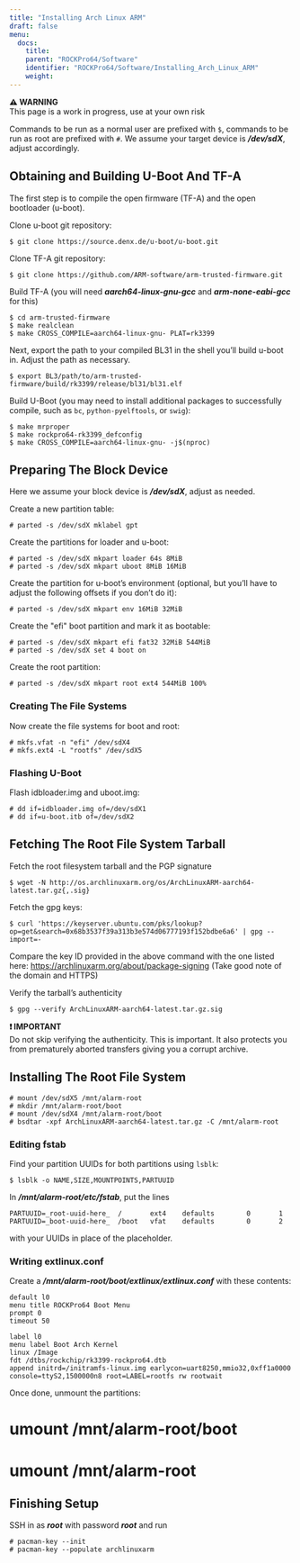 ```yaml
---
title: "Installing Arch Linux ARM"
draft: false
menu:
  docs:
    title:
    parent: "ROCKPro64/Software"
    identifier: "ROCKPro64/Software/Installing_Arch_Linux_ARM"
    weight: 
---
```


**⚠️ WARNING**\
This page is a work in progress, use at your own risk

Commands to be run as a normal user are prefixed with `$`, commands to be run as root are prefixed with `#`. We assume your target device is ***/dev/sdX***, adjust accordingly.

## Obtaining and Building U-Boot And TF-A

The first step is to compile the open firmware (TF-A) and the open bootloader (u-boot).

Clone u-boot git repository:

```console
$ git clone https://source.denx.de/u-boot/u-boot.git
```

Clone TF-A git repository:

```console
$ git clone https://github.com/ARM-software/arm-trusted-firmware.git
```

Build TF-A (you will need ***aarch64-linux-gnu-gcc*** and ***arm-none-eabi-gcc*** for this)

```console
$ cd arm-trusted-firmware
$ make realclean
$ make CROSS_COMPILE=aarch64-linux-gnu- PLAT=rk3399
```

Next, export the path to your compiled BL31 in the shell you’ll build u-boot in. Adjust the path as necessary.

```console
$ export BL3/path/to/arm-trusted-firmware/build/rk3399/release/bl31/bl31.elf
```

Build U-Boot (you may need to install additional packages to successfully compile, such as `bc`, `python-pyelftools`, or `swig`):

```console
$ make mrproper
$ make rockpro64-rk3399_defconfig
$ make CROSS_COMPILE=aarch64-linux-gnu- -j$(nproc)
```

## Preparing The Block Device

Here we assume your block device is ***/dev/sdX***, adjust as needed.

Create a new partition table:

    # parted -s /dev/sdX mklabel gpt

Create the partitions for loader and u-boot:

    # parted -s /dev/sdX mkpart loader 64s 8MiB
    # parted -s /dev/sdX mkpart uboot 8MiB 16MiB

Create the partition for u-boot’s environment (optional, but you’ll have to adjust the following offsets if you don’t do it):

    # parted -s /dev/sdX mkpart env 16MiB 32MiB

Create the "efi" boot partition and mark it as bootable:

    # parted -s /dev/sdX mkpart efi fat32 32MiB 544MiB
    # parted -s /dev/sdX set 4 boot on

Create the root partition:

    # parted -s /dev/sdX mkpart root ext4 544MiB 100%

### Creating The File Systems

Now create the file systems for boot and root:

    # mkfs.vfat -n "efi" /dev/sdX4
    # mkfs.ext4 -L "rootfs" /dev/sdX5

### Flashing U-Boot

Flash idbloader.img and uboot.img:

    # dd if=idbloader.img of=/dev/sdX1
    # dd if=u-boot.itb of=/dev/sdX2

## Fetching The Root File System Tarball

Fetch the root filesystem tarball and the PGP signature

```console
$ wget -N http://os.archlinuxarm.org/os/ArchLinuxARM-aarch64-latest.tar.gz{,.sig}
```

Fetch the gpg keys:

```console
$ curl 'https://keyserver.ubuntu.com/pks/lookup?op=get&search=0x68b3537f39a313b3e574d06777193f152bdbe6a6' | gpg --import=-
```

Compare the key ID provided in the above command with the one listed here: https://archlinuxarm.org/about/package-signing (Take good note of the domain and HTTPS)

Verify the tarball’s authenticity

```console
$ gpg --verify ArchLinuxARM-aarch64-latest.tar.gz.sig
```

**❗ IMPORTANT**\
Do not skip verifying the authenticity. This is important. It also protects you from prematurely aborted transfers giving you a corrupt archive.

## Installing The Root File System

    # mount /dev/sdX5 /mnt/alarm-root
    # mkdir /mnt/alarm-root/boot
    # mount /dev/sdX4 /mnt/alarm-root/boot
    # bsdtar -xpf ArchLinuxARM-aarch64-latest.tar.gz -C /mnt/alarm-root

### Editing fstab

Find your partition UUIDs for both partitions using `lsblk`:

```console
$ lsblk -o NAME,SIZE,MOUNTPOINTS,PARTUUID
```

In ***/mnt/alarm-root/etc/fstab***, put the lines

    PARTUUID=_root-uuid-here_  /       ext4    defaults        0       1
    PARTUUID=_boot-uuid-here_  /boot   vfat    defaults        0       2

with your UUIDs in place of the placeholder.

### Writing extlinux.conf

Create a ***/mnt/alarm-root/boot/extlinux/extlinux.conf*** with these contents:

    default l0
    menu title ROCKPro64 Boot Menu
    prompt 0
    timeout 50

    label l0
    menu label Boot Arch Kernel
    linux /Image
    fdt /dtbs/rockchip/rk3399-rockpro64.dtb
    append initrd=/initramfs-linux.img earlycon=uart8250,mmio32,0xff1a0000 console=ttyS2,1500000n8 root=LABEL=rootfs rw rootwait

Once done, unmount the partitions:
	
 # umount /mnt/alarm-root/boot
 # umount /mnt/alarm-root

## Finishing Setup

SSH in as ***root*** with password ***root*** and run

    # pacman-key --init
    # pacman-key --populate archlinuxarm
